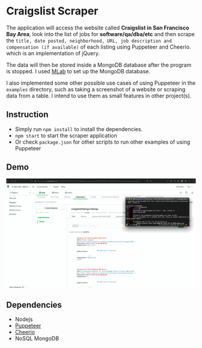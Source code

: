 # Craigslist Scraper 

The application will access the website called **Craigslist in San Francisco Bay Area**, look into the list of jobs for **software/qa/dba/etc** and then scrape the `title, date posted, neighborhood, URL, job description and compensation (if available)` of each listing using Puppeteer and Cheerio. which is an implementation of jQuery.

The data will then be stored inside a MongoDB database after the program is stopped. I used [MLab](https://mlab.com/) to set up the MongoDB database.

I also implemented some other possible use cases of using Puppeteer in the `examples` directory, such as taking a screenshot of a website or scraping data from a table. I intend to use them as small features in other project(s).

## Instruction

- Simply run `npm install` to install the dependencies.
- `npm start` to start the scraper application
- Or check `package.json` for other scripts to run other examples of using Puppeteer

## Demo

![Demo GIF](demo/demo.gif)

## Dependencies 

- Nodejs 
- [Puppeteer](https://pptr.dev/)
- [Cheerio](https://cheerio.js.org/)
- NoSQL MongoDB
